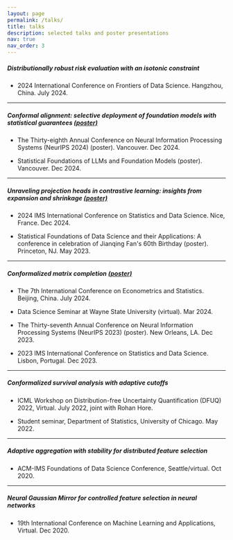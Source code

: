 ```yaml
---
layout: page
permalink: /talks/
title: talks
description: selected talks and poster presentations
nav: true
nav_order: 3
---
```



##### Distributionally robust risk evaluation with an isotonic constraint

- 2024 International Conference on Frontiers of Data Science. Hangzhou, China. July 2024.

---

##### Conformal alignment: selective deployment of foundation models with statistical guarantees [(poster)](../assets/pdf/conf_alignment_poster.pdf) 

- The Thirty-eighth Annual Conference on Neural Information Processing Systems (NeurIPS 2024) (poster). Vancouver. Dec 2024.

- Statistical Foundations of LLMs and Foundation Models (poster). Vancouver. Dec 2024.

---

##### Unraveling projection heads in contrastive learning: insights from expansion and shrinkage [(poster)](../assets/pdf/ssl_poster.pdf) 

- 2024 IMS International Conference on Statistics and Data Science. Nice, France. Dec 2024.

- Statistical Foundations of Data Science and their Applications: A conference in celebration of Jianqing Fan's 60th Birthday (poster). Princeton, NJ. May 2023.

---

##### Conformalized matrix completion [(poster)](../assets/pdf/cmc_neurips_poster.pdf) 

- The 7th International Conference on Econometrics and Statistics. Beijing, China. July 2024.

- Data Science Seminar at Wayne State University (virtual). Mar 2024.

- The Thirty-seventh Annual Conference on Neural Information Processing Systems (NeurIPS 2023) (poster). New Orleans, LA. Dec 2023.

- 2023 IMS International Conference on Statistics and Data Science. Lisbon, Portugal. Dec 2023.

---

##### Conformalized survival analysis with adaptive cutoffs

- ICML Workshop on Distribution-free Uncertainty Quantification (DFUQ) 2022, Virtual. July 2022, joint with Rohan Hore.

- Student seminar, Department of Statistics, University of Chicago. May 2022.

---

##### Adaptive aggregation with stability for distributed feature selection
 
- ACM-IMS Foundations of Data Science
Conference, Seattle/virtual. Oct 2020.

---

##### Neural Gaussian Mirror for controlled feature selection in neural networks

- 19th International Conference on
Machine Learning and Applications, Virtual. Dec 2020.


